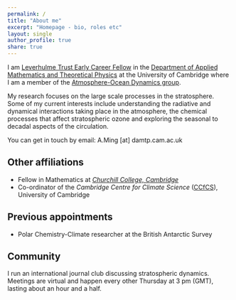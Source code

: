 ```yaml
---
permalink: /
title: "About me"
excerpt: "Homepage - bio, roles etc"
layout: single
author_profile: true
share: true
---
```


I am [Leverhulme Trust Early Career Fellow](https://www.leverhulme.ac.uk/) in the [Department of Applied Mathematics and Theoretical Physics](http://www.damtp.cam.ac.uk/) at the University of Cambridge where I am a member of the [Atmosphere-Ocean Dynamics group](http://www.atm.damtp..cam.ac.uk/).

My research focuses on the large scale processes in the stratosphere. Some of my current interests include understanding the radiative and dynamical interactions taking place in the atmosphere, the chemical processes that affect stratospheric ozone and exploring the seasonal to decadal aspects of the circulation.

You can get in touch by email: A.Ming [at] damtp.cam.ac.uk 

## Other affiliations
* Fellow in Mathematics at [_Churchill College, Cambridge_](http://www.chu.cam.ac.uk/)
* Co-ordinator of the _Cambridge Centre for Climate Science_ ([CCfCS](https://www.climatescience.cam.ac.uk/)), University of Cambridge

## Previous appointments
* Polar Chemistry-Climate researcher at the British Antarctic Survey

## Community
I run an international journal club discussing stratospheric dynamics. Meetings are virtual and happen every other Thursday at 3 pm (GMT), lasting about an hour and a half. 
